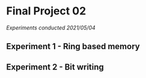 # Final Project 02
*Experiments conducted 2021/05/04*

## Experiment 1 - Ring based memory

## Experiment 2 - Bit writing
